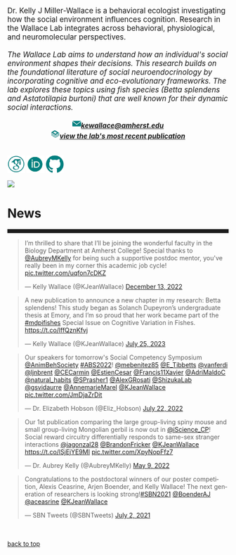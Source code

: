 <body>
		
<div class="container">
<div class="blurb">
<p style="text-align:left;font-size:120%">Dr. Kelly J Miller-Wallace is a behavioral ecologist investigating how the social environment influences cognition. Research in the Wallace Lab integrates across behavioral, physiological, and neuromolecular perspectives. <br><br>
<i>The Wallace Lab aims to understand how an individual's social environment shapes their decisions. This research builds on the foundational literature of social neuroendocrinology by incorporating cognitive and eco-evolutionary frameworks. The lab explores these topics using fish species (Betta splendens and Astatotilapia burtoni) that are well known for their dynamic social interactions. <br></i></p> 
	
<p style="text-align:center;font-size:110%">
<img src="/images/social_media_icons/gmail.png" width="20" height="20"><a href="mailto:kewallace@amherst.edu"><i><b>kewallace@amherst.edu</b></i></a><br>
	<img src="/images/social_media_icons/book.png" width="20" height="20"><a href="https://www.mdpi.com/2410-3888/8/8/384"><i><b>view the lab's most recent publication</b></i></a><br><br>
	
<a href="https://scholar.google.com/citations?user=y8kYZGAAAAAJ&hl=en&oi=ao"> <img src="/images/social_media_icons/googlescholar.png" width="40" height="40"></a>
<a href="https://orcid.org/0000-0002-2361-1213"> <img src="/images/social_media_icons/orcid.png" width="40" height="40"></a>
<a href="https://github.com/kellyjwallace/"> <img src="/images/social_media_icons/github.png" width="40" height="40"></a>

<p><img src="/images/choose texas gif 2019.gif"></p>
	
<h1>News</h1>
<hr style="height:9px;color:#84949B">

<blockquote class="twitter-tweet"><p lang="en" dir="ltr">I’m thrilled to share that I’ll be joining the wonderful faculty in the Biology Department at Amherst College! Special thanks to <a href="https://twitter.com/AubreyMKelly?ref_src=twsrc%5Etfw">@AubreyMKelly</a> for being such a supportive postdoc mentor, you&#39;ve really been in my corner this academic job cycle! <a href="https://t.co/uqfon7cDKZ">pic.twitter.com/uqfon7cDKZ</a></p>&mdash; Kelly Wallace (@KJeanWallace) <a href="https://twitter.com/KJeanWallace/status/1602474853642149889?ref_src=twsrc%5Etfw">December 13, 2022</a></blockquote> <script async src="https://platform.twitter.com/widgets.js" charset="utf-8"></script>

<blockquote class="twitter-tweet"><p lang="en" dir="ltr">A new publication to announce a new chapter in my research: Betta splendens! This study began as Solanch Dupeyron’s undergraduate thesis at Emory, and I’m so proud that her work became part of the <a href="https://twitter.com/hashtag/mdpifishes?src=hash&amp;ref_src=twsrc%5Etfw">#mdpifishes</a> Special Issue on Cognitive Variation in Fishes. <a href="https://t.co/lffQznKfvj">https://t.co/lffQznKfvj</a></p>&mdash; Kelly Wallace (@KJeanWallace) <a href="https://twitter.com/KJeanWallace/status/1683871814030688263?ref_src=twsrc%5Etfw">July 25, 2023</a></blockquote> <script async src="https://platform.twitter.com/widgets.js" charset="utf-8"></script>
	
<blockquote class="twitter-tweet"><p lang="en" dir="ltr">Our speakers for tomorrow&#39;s Social Competency Symposium <a href="https://twitter.com/AnimBehSociety?ref_src=twsrc%5Etfw">@AnimBehSociety</a> <a href="https://twitter.com/hashtag/ABS2022?src=hash&amp;ref_src=twsrc%5Etfw">#ABS2022</a>! <a href="https://twitter.com/mebenitez85?ref_src=twsrc%5Etfw">@mebenitez85</a> <a href="https://twitter.com/E_Tibbetts?ref_src=twsrc%5Etfw">@E_Tibbetts</a> <a href="https://twitter.com/vanferdi?ref_src=twsrc%5Etfw">@vanferdi</a> <a href="https://twitter.com/ljnbrent?ref_src=twsrc%5Etfw">@ljnbrent</a> <a href="https://twitter.com/CECarmin?ref_src=twsrc%5Etfw">@CECarmin</a> <a href="https://twitter.com/EstienCesar?ref_src=twsrc%5Etfw">@EstienCesar</a> <a href="https://twitter.com/Francis11Xavier?ref_src=twsrc%5Etfw">@Francis11Xavier</a> <a href="https://twitter.com/AdriMaldoC?ref_src=twsrc%5Etfw">@AdriMaldoC</a> <a href="https://twitter.com/natural_habits?ref_src=twsrc%5Etfw">@natural_habits</a> <a href="https://twitter.com/SPrasher1?ref_src=twsrc%5Etfw">@SPrasher1</a> <a href="https://twitter.com/AlexGRosati?ref_src=twsrc%5Etfw">@AlexGRosati</a> <a href="https://twitter.com/ShizukaLab?ref_src=twsrc%5Etfw">@ShizukaLab</a> <a href="https://twitter.com/gsvidaurre?ref_src=twsrc%5Etfw">@gsvidaurre</a> <a href="https://twitter.com/AnnemarieMarel?ref_src=twsrc%5Etfw">@AnnemarieMarel</a> <a href="https://twitter.com/KJeanWallace?ref_src=twsrc%5Etfw">@KJeanWallace</a> <a href="https://t.co/JmDjaZrDit">pic.twitter.com/JmDjaZrDit</a></p>&mdash; Dr. Elizabeth Hobson (@Eliz_Hobson) <a href="https://twitter.com/Eliz_Hobson/status/1550288737191559173?ref_src=twsrc%5Etfw">July 22, 2022</a></blockquote> <script async src="https://platform.twitter.com/widgets.js" charset="utf-8"></script>	
	
<blockquote class="twitter-tweet"><p lang="en" dir="ltr">Our 1st publication comparing the large group-living spiny mouse and small group-living Mongolian gerbil is now out in <a href="https://twitter.com/iScience_CP?ref_src=twsrc%5Etfw">@iScience_CP</a>! Social reward circuitry differentially responds to same-sex stranger interactions <a href="https://twitter.com/jagonzal28?ref_src=twsrc%5Etfw">@jagonzal28</a> <a href="https://twitter.com/BrandonFricker?ref_src=twsrc%5Etfw">@BrandonFricker</a> <a href="https://twitter.com/KJeanWallace?ref_src=twsrc%5Etfw">@KJeanWallace</a> <a href="https://t.co/lSjEjYE9MI">https://t.co/lSjEjYE9MI</a> <a href="https://t.co/XpyNopFfz7">pic.twitter.com/XpyNopFfz7</a></p>&mdash; Dr. Aubrey Kelly (@AubreyMKelly) <a href="https://twitter.com/AubreyMKelly/status/1523705293279965184?ref_src=twsrc%5Etfw">May 9, 2022</a></blockquote> <script async src="https://platform.twitter.com/widgets.js" charset="utf-8"></script>	
	
<blockquote class="twitter-tweet"><p lang="en" dir="ltr">Congratulations to the postdoctoral winners of our poster competition, Alexis Ceasrine, Arjen Boender, and Kelly Wallace! The next generation of researchers is looking strong!<a href="https://twitter.com/hashtag/SBN2021?src=hash&amp;ref_src=twsrc%5Etfw">#SBN2021</a> <a href="https://twitter.com/BoenderAJ?ref_src=twsrc%5Etfw">@BoenderAJ</a> <a href="https://twitter.com/aceasrine?ref_src=twsrc%5Etfw">@aceasrine</a> <a href="https://twitter.com/KJeanWallace?ref_src=twsrc%5Etfw">@KJeanWallace</a></p>&mdash; SBN Tweets (@SBNTweets) <a href="https://twitter.com/SBNTweets/status/1411037118378516480?ref_src=twsrc%5Etfw">July 2, 2021</a></blockquote> <script async src="https://platform.twitter.com/widgets.js" charset="utf-8"></script>
<br><br><a href="../">back to top</a>
